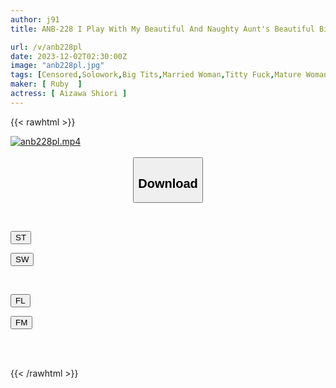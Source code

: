 ```yaml
---
author: j91
title: ANB-228 I Play With My Beautiful And Naughty Aunt's Beautiful Big Breasts And Black Pussy Shiori Aizawa

url: /v/anb228pl
date: 2023-12-02T02:30:00Z
image: "anb228pl.jpg"
tags: [Censored,Solowork,Big Tits,Married Woman,Titty Fuck,Mature Woman	 ]
maker: [ Ruby  ]
actress: [ Aizawa Shiori ]
---
```



{{< rawhtml >}}

<div class="video" data-videoid="xm4WVlOM9wTkYkx">
    <a href="javascript:;">
        <img src="/v/anb228pl/anb228pl.jpg" width="WIDTH" height="HEIGHT" alt="anb228pl.mp4" loading="lazy">
    </a>
</div>

<script type="text/javascript" src="https://j91.asia/asset/on-demand-st.js"></script>

<br>
  <link rel="stylesheet" href="https://j91.asia/asset/bs5.css">
  
  <center>
  <button class="btn btn-primary" type="button" data-bs-toggle="collapse" data-bs-target=".multi-collapse" aria-expanded="false" aria-controls="multiCollapseExample1 multiCollapseExample2"><h2>Download</h2></button></center>
</p>
<div class="row">
  <div class="col">
    <div class="collapse multi-collapse" id="multiCollapseExample1">
      <div class="card card-body">
	      	      <br>
<div class="buttons">  
<p><a href="https://streamtape.to/v/xm4WVlOM9wTkYkx" target="_blank"><button class="btn-hover color-3"><i class="fa fa-download"></i> ST</button></a></p>
<p><a href="https://flaswish.com/b9d6e34ja97z" target="_blank"><button class="btn-hover color-2"><i class="fa fa-download"></i> SW</button></a></p></div>
    </div>
  </div>
</div>
  <div class="col">
    <div class="collapse multi-collapse" id="multiCollapseExample2">
      <div class="card card-body">
	      <br>
<div class="buttons">
<p><a href="javascript:;" target="_blank"><button class="btn-hover color-9"><i class="fa fa-download"></i> FL</button></a></p>
<p><a href="javascript:;" target="_blank"><button class="btn-hover color-8"><i class="fa fa-download"></i> FM</button></a></p></div>
<br><br>
      </div>
    </div>
  </div>
</div>

{{< /rawhtml >}}